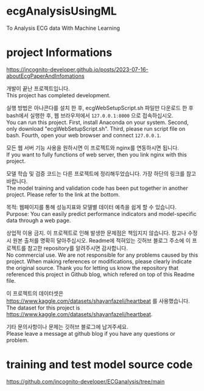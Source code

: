 # ecgAnalysisUsingML
To Analysis ECG data With Machine Learning


# project Informations
https://incognito-developer.github.io/posts/2023-07-16-aboutEcgPaperAndInfomations



개발이 끝난 프로젝트입니다.</br>
This project has completed development.


실행 방법은 아나콘다를 설치 한 후, ecgWebSetupScript.sh 파일만 다운로드 한 후 bash에서 실행한 후, 웹 브라우저에서 `127.0.0.1:8000` 으로 접속하십시오.</br>
You can run this project. First, install Anaconda on your system. Second, only download "ecgWebSetupScript.sh". Third, please run script file on bash. Fourth, open your web browser and connect `127.0.0.1`.


모든 웹 서버 기능 사용을 원하시면 이 프로젝트와 nginx를 연동하시면 됩니다.</br>
If you want to fully functions of web server, then you link nginx with this project.


모델 학습 및 검증 코드는 다른 프로젝트에 정리해두었습니다. 가장 하단의 링크를 참고바랍니다.</br>
The model training and validation code has been put together in another project. Please refer to the link at the bottom.


목적: 웹페이지를 통해 성능지표와 모델별 데이터 예측을 쉽게 할 수 있습니다.</br>
Purpose: You can easily predict performance indicators and model-specific data through a web page.


상업적 이용 금지. 이 프로젝트로 인해 발생한 문제점은 책임지지 않습니다.
참고나 수정 시 원본 출처를 명확히 달아주십시오. 
Readme에 적혀있는 깃허브 블로그 주소에 이 프로젝트를 참고한 repository를 알려주시면 감사합니다.</br>
No commercial use. We are not responsible for any problems caused by this project.
When making references or modifications, please clearly indicate the original source.
Thank you for letting us know the repository that referenced this project in Github blog, which refered on top of this Readme file.

이 프로젝트의 데이터셋은 https://www.kaggle.com/datasets/shayanfazeli/heartbeat 를 사용했습니다.</br>
The dataset for this project is https://www.kaggle.com/datasets/shayanfazeli/heartbeat.

기타 문의사항이나 문제는 깃허브 블로그에 남겨주세요.</br>
Please leave a message at github blog if you have any questions or problem.

# training and test model source code
https://github.com/incognito-developer/ECGanalysis/tree/main
